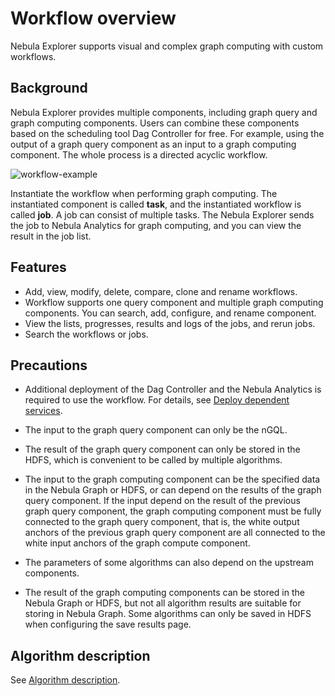# Workflow overview

Nebula Explorer supports visual and complex graph computing with custom workflows.

## Background

Nebula Explorer provides multiple components, including graph query and graph computing components. Users can combine these components based on the scheduling tool Dag Controller for free. For example, using the output of a graph query component as an input to a graph computing component. The whole process is a directed acyclic workflow.

![workflow-example](https://docs-cdn.nebula-graph.com.cn/figures/ex-workflow-example-220621.png)

Instantiate the workflow when performing graph computing. The instantiated component is called **task**, and the instantiated workflow is called **job**. A job can consist of multiple tasks. The Nebula Explorer sends the job to Nebula Analytics for graph computing, and you can view the result in the job list.

## Features

- Add, view, modify, delete, compare, clone and rename workflows.
- Workflow supports one query component and multiple graph computing components. You can search, add, configure, and rename component.
- View the lists, progresses, results and logs of the jobs, and rerun jobs.
- Search the workflows or jobs.

## Precautions

- Additional deployment of the Dag Controller and the Nebula Analytics is required to use the workflow. For details, see [Deploy dependent services](0.deploy-controller-analytics.md).

- The input to the graph query component can only be the nGQL.

- The result of the graph query component can only be stored in the HDFS, which is convenient to be called by multiple algorithms.

- The input to the graph computing component can be the specified data in the Nebula Graph or HDFS, or can depend on the results of the graph query component.
  If the input depend on the result of the previous graph query component, the graph computing component must be fully connected to the graph query component, that is, the white output anchors of the previous graph query component are all connected to the white input anchors of the graph compute component.

- The parameters of some algorithms can also depend on the upstream components.

- The result of the graph computing components can be stored in the Nebula Graph or HDFS, but not all algorithm results are suitable for storing in Nebula Graph. Some algorithms can only be saved in HDFS when configuring the save results page.

## Algorithm description

See [Algorithm description](../../graph-computing/algorithm-description.md).
